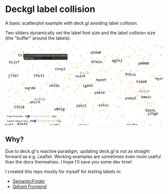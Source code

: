 # Deckgl label collision
A basic scatterplot example with deck.gl avoiding label collision.

Two sliders dynamically set the label font size and the label collision size (the "buffer" around the labels). 

![deckgl_label_collision](deckgl_label_collision.png)

## Why? 
Due to deck.gl's reactive paradigm, updating deck.gl is not as straight forward as e.g. Leaflet. Working examples are sometimes even more useful than the docs themselves. I hope I'll save you some dev time!

I created this repo mostly for myself for testing labels in:
- [SemanticFinder](https://github.com/do-me/SemanticFinder) 
- [Qdrant Frontend](https://github.com/do-me/qdrant-frontend/)
